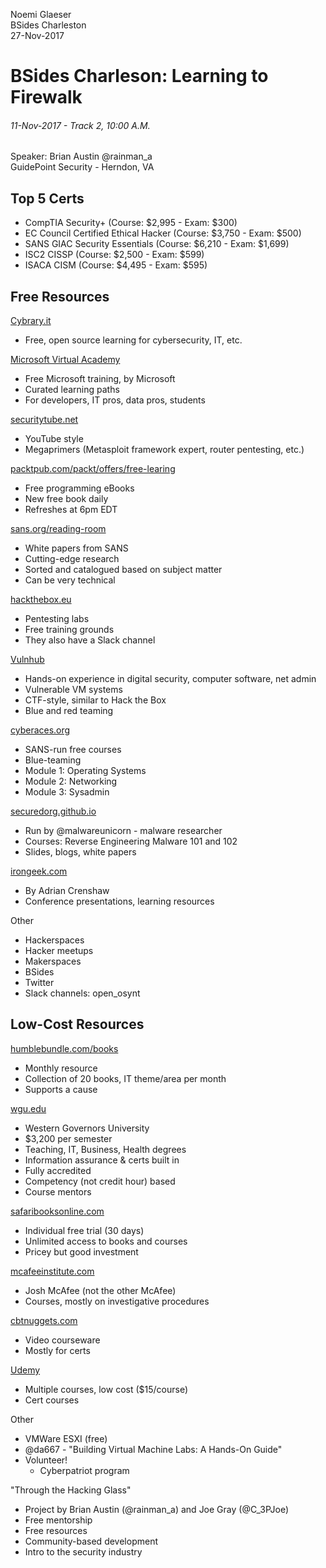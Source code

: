 Noemi Glaeser  
BSides Charleston   
27-Nov-2017   

# BSides Charleson: Learning to Firewalk
###### 11-Nov-2017 -  Track 2, 10:00 A.M.
Speaker: Brian Austin @rainman\_a   
GuidePoint Security - Herndon, VA

## Top 5 Certs
- CompTIA Security+ (Course: $2,995 - Exam: $300)
- EC Council Certified Ethical Hacker (Course: $3,750 - Exam: $500)
- SANS GIAC Security Essentials (Course: $6,210 - Exam: $1,699)
- ISC2 CISSP (Course: $2,500 - Exam: $599)
- ISACA CISM (Course: $4,495 - Exam: $595)

## Free Resources
[Cybrary.it](Cybrary.it)
- Free, open source learning for cybersecurity, IT, etc.

[Microsoft Virtual Academy](mva.microsoft.com)
- Free Microsoft training, by Microsoft
- Curated learning paths
- For developers, IT pros, data pros, students

[securitytube.net](securitytube.net)
- YouTube style
- Megaprimers (Metasploit framework expert, router pentesting, etc.)

[packtpub.com/packt/offers/free-learing](packtpub.com/packt/offers/free-learing)
- Free programming eBooks
- New free book daily
- Refreshes at 6pm EDT

[sans.org/reading-room](sans.org/reading-room)
- White papers from SANS
- Cutting-edge research
- Sorted and catalogued based on subject matter
- Can be very technical

[hackthebox.eu](hackthebox.eu)
- Pentesting labs
- Free training grounds
- They also have a Slack channel

[Vulnhub](vulnhub.com)
- Hands-on experience in digital security, computer software, net admin
- Vulnerable VM systems
- CTF-style, similar to Hack the Box
- Blue and red teaming

[cyberaces.org](cyberaces.org)
- SANS-run free courses
- Blue-teaming
- Module 1: Operating Systems
- Module 2: Networking
- Module 3: Sysadmin

[securedorg.github.io](securedorg.github.io)
- Run by @malwareunicorn - malware researcher
- Courses: Reverse Engineering Malware 101 and 102
- Slides, blogs, white papers

[irongeek.com](irongeek.com)
- By Adrian Crenshaw
- Conference presentations, learning resources

Other
- Hackerspaces
- Hacker meetups
- Makerspaces
- BSides
- Twitter
- Slack channels: open_osynt

## Low-Cost Resources
[humblebundle.com/books](humblebundle.com/books)
- Monthly resource
- Collection of 20 books, IT theme/area per month
- Supports a cause

[wgu.edu](wgu.edu)
- Western Governors University
- $3,200 per semester
- Teaching, IT, Business, Health degrees
- Information assurance & certs built in
- Fully accredited
- Competency (not credit hour) based
- Course mentors

[safaribooksonline.com](safaribooksonline.com)
- Individual free trial (30 days)
- Unlimited access to books and courses
- Pricey but good investment

[mcafeeinstitute.com](mcafeeinstitute.com)
- Josh McAfee (not the other McAfee)
- Courses, mostly on investigative procedures

[cbtnuggets.com](cbtnuggets.com)
- Video courseware
- Mostly for certs

[Udemy](udemy.com/courses/it-and-software/network-and-security)
- Multiple courses, low cost ($15/course)
- Cert courses

Other
- VMWare ESXI (free)
- @da667 - "Building Virtual Machine Labs: A Hands-On Guide"
- Volunteer! 
  - Cyberpatriot program

"Through the Hacking Glass"
- Project by Brian Austin (@rainman\_a) and Joe Gray (@C\_3PJoe)
- Free mentorship
- Free resources
- Community-based development
- Intro to the security industry
